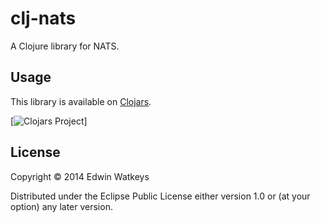 # clj-nats

A Clojure library for NATS.

## Usage

This library is available on [Clojars](https://clojars.org/thunknyc.clj-nats).

[![Clojars Project](http://clojars.org/thunknyc.clj-nats/latest-version.svg)]

## License

Copyright © 2014 Edwin Watkeys

Distributed under the Eclipse Public License either version 1.0 or (at
your option) any later version.
